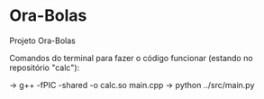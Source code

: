 # Ora-Bolas
Projeto Ora-Bolas

Comandos do terminal para fazer o código funcionar (estando no repositório "calc"):

-> g++ -fPIC -shared -o calc.so main.cpp
-> python ../src/main.py